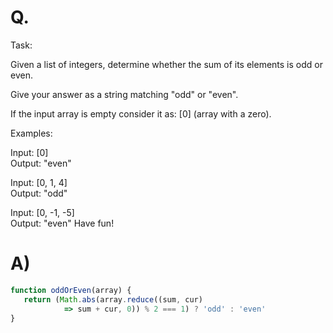 # Q.
Task:

Given a list of integers, determine whether the sum of its elements is odd or even.

Give your answer as a string matching "odd" or "even".

If the input array is empty consider it as: [0] (array with a zero).

Examples:

Input: [0]\
Output: "even"

Input: [0, 1, 4]\
Output: "odd"

Input: [0, -1, -5]\
Output: "even"
Have fun!

# A)
```js
function oddOrEven(array) {
   return (Math.abs(array.reduce((sum, cur) 
            => sum + cur, 0)) % 2 === 1) ? 'odd' : 'even' 
}
```
